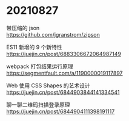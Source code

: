 # 20210827

带压缩的 json  
https://github.com/jgranstrom/zipson

ES11 新增的 9 个新特性  
https://juejin.cn/post/6883306672064987149

webpack 打包结果运行原理  
https://segmentfault.com/a/1190000019117897

Web 使用 CSS Shapes 的艺术设计  
https://juejin.cn/post/6844903844141334541

聊一聊二维码扫描登录原理  
https://juejin.cn/post/6844904111398191117
